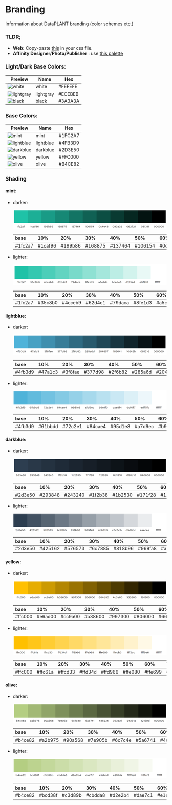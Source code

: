 # Branding
Information about DataPLANT branding (color schemes etc.)

### TLDR;

- **Web:** Copy-paste [this](colors.scss) in your css file.  
- **Affinity Designer/Photo/Publisher** : use [this palette](NFDI.afpalette)



### Light/Dark Base Colors:

| Preview | Name | Hex |
|---|---|---|
| ![white](https://img.shields.io/badge/white-example-FEFEFE) | white | #FEFEFE | 
| ![lightgray](https://img.shields.io/badge/lightgray-example-ECEBEB) | lightgray | #ECEBEB | 
| ![black](https://img.shields.io/badge/black-example-3A3A3A) | black | #3A3A3A | 

### Base Colors:

| Preview | Name | Hex |
|---|---|---|
| ![mint](https://img.shields.io/badge/mint-example-1FC2A7) | mint | #1FC2A7 | 
| ![lightblue](https://img.shields.io/badge/lightblue-example-4FB3D9) | lightblue | #4FB3D9 | 
| ![darkblue](https://img.shields.io/badge/darkblue-example-2D3E50) | darkblue | #2D3E50 | 
| ![yellow](https://img.shields.io/badge/yellow-example-FFC000) | yellow | #FFC000 | 
| ![olive](https://img.shields.io/badge/olive-example-B4CE82) | olive | #B4CE82| 

### Shading

#### mint:
- darker: 

    ![mint-shading-darker](img/mint-shading-darker.png)

    | base | 10% | 20% | 30% | 40% | 50% | 60% | 70% | 80% | 90% | black |
    |---|---|---|---|---|---|---|---|---|---|---|
    | #1fc2a7 | #1caf96 | #199b86 | #168875 | #137464 | #106154 | #0c4e43 | #093a32 | #062721 | #031311 | #000000 |
- lighter:

    ![mint-shading-darker](img/mint-shading-lighter.png)

    | base | 10% | 20% | 30% | 40% | 50% | 60% | 70% | 80% | 90% | white |
    |---|---|---|---|---|---|---|---|---|---|---|
    | #1fc2a7| #35c8b0| #4cceb9| #62d4c1| #79daca| #8fe1d3| #a5e7dc| #bcede5| #d2f3ed| #e9f9f6| #ffffff
    
#### lightblue:
- darker: 

    ![light-blue-shading-darker](img/light-blue-shading-darker.png)

    | base | 10% | 20% | 30% | 40% | 50% | 60% | 70% | 80% | 90% | black |
    |---|---|---|---|---|---|---|---|---|---|---|
    | #4fb3d9| #47a1c3| #3f8fae| #377d98| #2f6b82| #285a6d| #204857| #183641| #10242b| #081216| #000000

- lighter:

    ![light-blue-shading-lighter](img/light-blue-shading-lighter.png)

    | base | 10% | 20% | 30% | 40% | 50% | 60% | 70% | 80% | 90% | white |
    |---|---|---|---|---|---|---|---|---|---|---|
    | #4fb3d9| #61bbdd| #72c2e1| #84cae4| #95d1e8| #a7d9ec| #b9e1f0| #cae8f4| #dcf0f7| #edf7fb| #ffffff

#### darkblue:
- darker: 

    ![dar-kblue-shading-darker](img/dark-blue-shading-darker.png)

    | base | 10% | 20% | 30% | 40% | 50% | 60% | 70% | 80% | 90% | black |
    |---|---|---|---|---|---|---|---|---|---|---|
    | #2d3e50| #293848| #243240| #1f2b38| #1b2530| #171f28| #121920| #0d1318| #090c10| #040608| #000000

- lighter:

    ![dark-blue-shading-darker](img/dark-blue-shading-lighter.png)

    | base | 10% | 20% | 30% | 40% | 50% | 60% | 70% | 80% | 90% | white |
    |---|---|---|---|---|---|---|---|---|---|---|
    | #2d3e50| #425162| #576573| #6c7885| #818b96| #969fa8| #abb2b9| #c0c5cb| #d5d8dc| #eaecee| #ffffff

#### yellow:
- darker: 

    ![yellow-shading-darker](img/yellow-shading-darker.png)

    | base | 10% | 20% | 30% | 40% | 50% | 60% | 70% | 80% | 90% | black |
    |---|---|---|---|---|---|---|---|---|---|---|
    | #ffc000| #e6ad00| #cc9a00| #b38600| #997300| #806000| #664d00| #4c3a00| #332600| #191300| #000000

- lighter:

    ![yellow-shading-darker](img/yellow-shading-lighter.png)

    | base | 10% | 20% | 30% | 40% | 50% | 60% | 70% | 80% | 90% | white |
    |---|---|---|---|---|---|---|---|---|---|---|
    | #ffc000| #ffc61a| #ffcd33| #ffd34d| #ffd966| #ffe080| #ffe699| #ffecb3| #fff2cc| #fff9e6| #ffffff

#### olive:
- darker: 

    ![olive-shading-darker](img/olive-shading-darker.png)

    | base | 10% | 20% | 30% | 40% | 50% | 60% | 70% | 80% | 90% | black |
    |---|---|---|---|---|---|---|---|---|---|---|
    | #b4ce82| #a2b975| #90a568| #7e905b| #6c7c4e| #5a6741| #485234| #363e27| #24291a| #12150d| #000000

- lighter:

    ![olive-shading-darker](img/olive-shading-lighter.png)

    | base | 10% | 20% | 30% | 40% | 50% | 60% | 70% | 80% | 90% | white |
    |---|---|---|---|---|---|---|---|---|---|---|
    | #b4ce82| #bcd38f| #c3d89b| #cbdda8| #d2e2b4| #dae7c1| #e1ebcd| #e9f0da| #f0f5e6| #f8faf3| #ffffff


